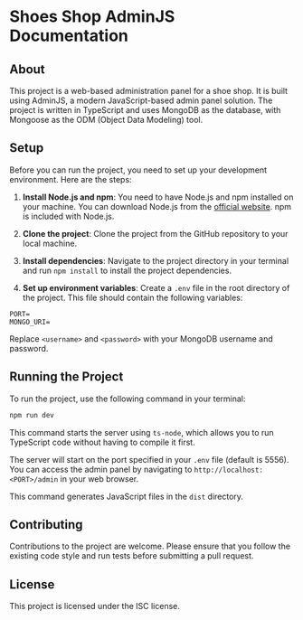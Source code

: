 # Shoes Shop AdminJS Documentation

## About

This project is a web-based administration panel for a shoe shop. It is built using AdminJS, a modern JavaScript-based admin panel solution. The project is written in TypeScript and uses MongoDB as the database, with Mongoose as the ODM (Object Data Modeling) tool.

## Setup

Before you can run the project, you need to set up your development environment. Here are the steps:

1. **Install Node.js and npm**: You need to have Node.js and npm installed on your machine. You can download Node.js from the [official website](https://nodejs.org/). npm is included with Node.js.

2. **Clone the project**: Clone the project from the GitHub repository to your local machine.

3. **Install dependencies**: Navigate to the project directory in your terminal and run `npm install` to install the project dependencies.

4. **Set up environment variables**: Create a `.env` file in the root directory of the project. This file should contain the following variables:

```dotenv
PORT=
MONGO_URI=
```

Replace `<username>` and `<password>` with your MongoDB username and password.

## Running the Project

To run the project, use the following command in your terminal:

```bash
npm run dev
```

This command starts the server using `ts-node`, which allows you to run TypeScript code without having to compile it first.

The server will start on the port specified in your `.env` file (default is 5556). You can access the admin panel by navigating to `http://localhost:<PORT>/admin` in your web browser.

This command generates JavaScript files in the `dist` directory.

## Contributing

Contributions to the project are welcome. Please ensure that you follow the existing code style and run tests before submitting a pull request.

## License

This project is licensed under the ISC license.
